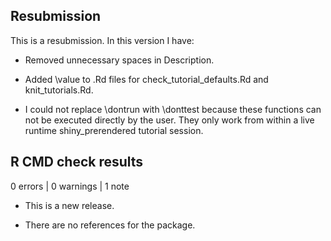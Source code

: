## Resubmission

This is a resubmission. In this version I have:

* Removed unnecessary spaces in Description.

* Added \value to .Rd files for check_tutorial_defaults.Rd and knit_tutorials.Rd.

* I could not replace \dontrun with \donttest because these functions can not 
  be executed directly by the user. They only work from within a live runtime 
  shiny_prerendered tutorial session.

## R CMD check results

0 errors | 0 warnings | 1 note

* This is a new release.

* There are no references for the package.

